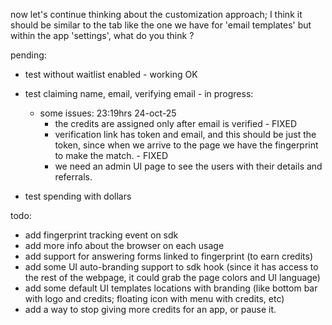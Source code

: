 now let's continue thinking about the customization approach; I think it should be similar to the tab like the one we have for 'email templates' but within the app 'settings', what do you think ?

pending:
- test without waitlist enabled - working OK
- test claiming name, email, verifying email - in progress:
    - some issues: 23:19hrs 24-oct-25
        - the credits are assigned only after email is verified - FIXED
        - verification link has token and email, and this should be just the token, since when we arrive to the page we have the fingerprint to make the match. - FIXED
        - we need an admin UI page to see the users with their details and referrals.
        
- test spending with dollars

todo:
- add fingerprint tracking event on sdk 
- add more info about the browser on each usage
- add support for answering forms linked to fingerprint (to earn credits)
- add some UI auto-branding support to sdk hook (since it has access to the rest of the webpage, it could grab the page colors and UI language) 
- add some default UI templates locations with branding (like bottom bar with logo and credits; floating icon with menu with credits, etc)
- add a way to stop giving more credits for an app, or pause it.